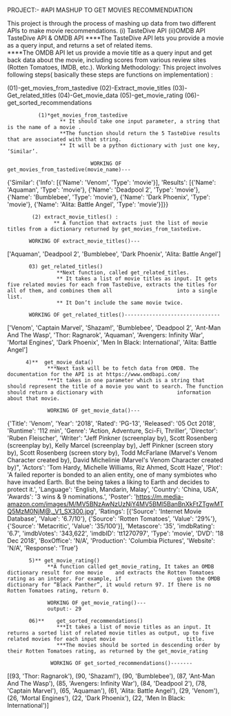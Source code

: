 PROJECT:-
#API MASHUP TO GET MOVIES RECOMMENDIATION

This project is  through the process of mashing up data from two different APIs to make movie recommendations.
(i) TasteDive API
(ii)OMDB API
TasteDive API & OMDB API
****The TasteDive API lets you provide a movie as a query input, and returns a set of related items.  
****The OMDB API let us provide a movie title as a query input and get back data about the movie, including scores from various review sites (Rotten Tomatoes, IMDB, etc.).
Working Methodology:
This project involves following steps( basically these steps are  functions on implementation) : 

(01)-get_movies_from_tastedive
(02)-Extract_movie_titles
(03)-Get_related_titles
(04)-Get_movie_data
(05)-get_movie_rating
(06)-get_sorted_recommendations

              (1)*get_movies_from_tastedive
                     ** It should take one input parameter, a string that is the name of a movie .
                     **The function should return the 5 TasteDive results that are associated with that string.
                     ** It will be a python dictionary with just one key, ‘Similar’.

                               WORKING OF get_movies_from_tastedive(movie_name)--- 
 
{'Similar': {'Info': [{'Name': 'Venom', 'Type': 'movie'}], 'Results': [{'Name': 'Aquaman', 'Type': 'movie'}, {'Name': 'Deadpool 2', 'Type': 'movie'}, {'Name': 'Bumblebee', 'Type': 'movie'}, {'Name': 'Dark Phoenix', 'Type': 'movie'}, {'Name': 'Alita: Battle Angel', 'Type': 'movie'}]}} 

            
            (2) extract_movie_titles() :
                   ** A function that extracts just the list of movie titles from a dictionary returned by get_movies_from_tastedive.
           
           WORKING OF extract_movie_titles()--- 
 
['Aquaman', 'Deadpool 2', 'Bumblebee', 'Dark Phoenix', 'Alita: Battle Angel'] 


           03) get_related_titles() 
                    **Next function, called get_related_titles.
                    ** It takes a list of movie titles as input. It gets five related movies for each from TasteDive, extracts the titles for all of them, and combines them all                     into a single list. 
                    ** It Don’t include the same movie twice.
           
           WORKING OF get_related_titles()------------------------------- 
 
['Venom', 'Captain Marvel', 'Shazam!', 'Bumblebee', 'Deadpool 2', 'Ant-Man And The Wasp', 'Thor: Ragnarok', 'Aquaman', 'Avengers: Infinity War', 'Mortal Engines', 'Dark Phoenix', 'Men In Black: International', 'Alita: Battle Angel']

          4)**  get_movie_data()
                 ***Next task will be to fetch data from OMDB. The documentation for the API is at https://www.omdbapi.com/
                 ***It takes in one parameter which is a string that should represent the title of a movie you want to search. The function should return a dictionary with                        information about that movie.
                 
                 WORKING OF get_movie_data()--- 
 
{'Title': 'Venom', 'Year': '2018', 'Rated': 'PG-13', 'Released': '05 Oct 2018', 'Runtime': '112 min', 'Genre': 'Action, Adventure, Sci-Fi, Thriller', 'Director': 'Ruben Fleischer', 'Writer': "Jeff Pinkner (screenplay by), Scott Rosenberg (screenplay by), Kelly Marcel (screenplay by), Jeff Pinkner (screen story by), Scott Rosenberg (screen story by), Todd McFarlane (Marvel's Venom Character created by), David Michelinie (Marvel's Venom Character created by)", 'Actors': 'Tom Hardy, Michelle Williams, Riz Ahmed, Scott Haze', 'Plot': 'A failed reporter is bonded to an alien entity, one of many symbiotes who have invaded Earth. But the being takes a liking to Earth and decides to protect it.', 'Language': 'English, Mandarin, Malay', 'Country': 'China, USA', 'Awards': '3 wins & 9 nominations.', 'Poster': 'https://m.media-amazon.com/images/M/MV5BNzAwNzUzNjY4MV5BMl5BanBnXkFtZTgwMTQ5MzM0NjM@._V1_SX300.jpg', 'Ratings': [{'Source': 'Internet Movie Database', 'Value': '6.7/10'}, {'Source': 'Rotten Tomatoes', 'Value': '29%'}, {'Source': 'Metacritic', 'Value': '35/100'}], 'Metascore': '35', 'imdbRating': '6.7', 'imdbVotes': '343,622', 'imdbID': 'tt1270797', 'Type': 'movie', 'DVD': '18 Dec 2018', 'BoxOffice': 'N/A', 'Production': 'Columbia Pictures', 'Website': 'N/A', 'Response': 'True'}



           5)** get_movie_rating()
                 **A function called get_movie_rating, It takes an OMDB dictionary result for one movie    and extracts the Rotten Tomatoes rating as an integer. For example, if                  given the OMDB dictionary for “Black Panther”, it would return 97. If there is no Rotten Tomatoes rating, return 0.
                 
                 WORKING OF get_movie_rating()--- 
                 output:- 29
                 
           06)**    get_sorted_recommendations()
                    ***It takes a list of movie titles as an input. It returns a sorted list of related movie titles as output, up to five related movies for each input movie                       title.
                    ***The movies should be sorted in descending order by their Rotten Tomatoes rating, as returned by the get_movie_rating 
                  
                  WORKING OF get_sorted_recommendations()------- 
 
[(93, 'Thor: Ragnarok'), (90, 'Shazam!'), (90, 'Bumblebee'), (87, 'Ant-Man And The Wasp'), (85, 'Avengers: Infinity War'), (84, 'Deadpool 2'), (78, 'Captain Marvel'), (65, 'Aquaman'), (61, 'Alita: Battle Angel'), (29, 'Venom'), (26, 'Mortal Engines'), (22, 'Dark Phoenix'), (22, 'Men In Black: International')]



                     

